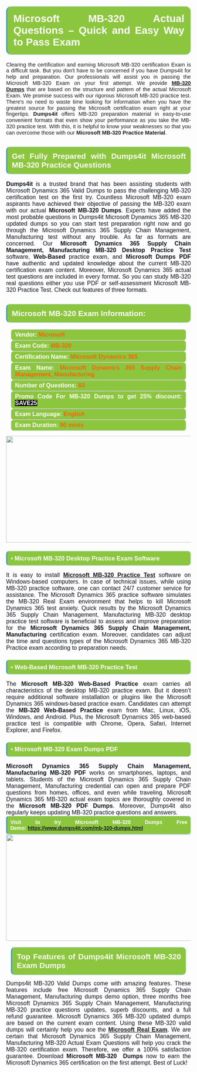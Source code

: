 

<h1 style="text-align: justify;"><span style="font-family:Arial,Helvetica,sans-serif;"><strong><span style="display: block; color: #FFFFFF; background: #8cc63f; border: 0.5px solid #AED6F1; border-left: 3px solid #3498DB; padding: .6em; border-radius: 0.5em;">Microsoft MB-320 Actual Questions – Quick and Easy Way to Pass Exam </span></strong></span></h1>

<p style="margin: 0in 0.0001pt; text-align: justify;"><span style="font-family:Arial,Helvetica,sans-serif;"><span style="font-size:11pt"><span style="line-height:115%">Clearing the certification and earning Microsoft MB-320 certification Exam is a difficult task. But you don't have to be concerned if you have Dumps4it for help and preparation. Our professionals will assist you in passing the Microsoft MB-320 Exam on your first attempt. We provide <a href="https://www.dumps4it.com/mb-320-dumps.html"><strong>MB-320 Dumps</strong></a> that are based on the structure and pattern of the actual Microsoft Exam. We promise success with our rigorous Microsoft MB-320 practice test. There's no need to waste time looking for information when you have the greatest source for passing the Microsoft certification exam right at your fingertips. <strong>Dumps4it</strong> offers MB-320 preparation material in easy-to-use convenient formats that even show your performance as you take the MB-320 practice test. With this, it is helpful to know your weaknesses so that you can overcome those with our <strong>Microsoft MB-320 Practice Material</strong>.</span></span></span></p>

<h2 style="text-align: justify;"><span style="font-family:Arial,Helvetica,sans-serif;"><strong><span style="display: block; color: #FFFFFF; background: #8cc63f; border: 0.5px solid #AED6F1; border-left: 3px solid #3498DB; padding: .6em; border-radius: 0.5em;">Get Fully Prepared with Dumps4it Microsoft MB-320 Practice Questions</span></strong></span></h2>

<p style="text-align: justify;"><span style="font-family:Arial,Helvetica,sans-serif;"><span style="font-size:12pt"><span new="" roman="" times=""><b><span calibri=""><span style="color:#0e101a">Dumps4it</span></span></b><span calibri=""><span style="color:#0e101a"> is a trusted brand that has been assisting students with Microsoft Dynamics 365 Valid Dumps to pass the challenging MB-320 certification test on the first try. Countless Microsoft MB-320 exam aspirants have achieved their objective of passing the MB-320 exam with our actual <strong>Microsoft MB-320 Dumps</strong>. Experts have added the most probable questions in Dumps4it Microsoft Dynamics 365 MB-320 updated dumps so you can start test preparation right now and go through the Microsoft Dynamics 365 Supply Chain Management, Manufacturing test without any trouble. As far as formats are concerned. Our <strong>Microsoft Dynamics 365 Supply Chain Management, Manufacturing MB-320 Desktop Practice Test</strong> software, <strong>Web-Based </strong>practice exam, and <strong>Microsoft Dumps PDF</strong> have authentic and updated knowledge about the current MB-320 certification exam content. Moreover, Microsoft Dynamics 365 actual test questions are included in every format. So you can study MB-320 real questions either you use PDF or self-assessment Microsoft MB-320 Practice Test. Check out features of three formats.</span></span></span></span><span style="font-size:11pt"><span style="line-height:normal"><span sans-serif=""><span style="font-size:12.0pt"><span style="color:#0e101a"><span style="font-size:12pt"><span new="" roman="" times=""><span calibri=""><span style="color:#0e101a"><span style="font-size:14px;"> </span></span></span></span></span></span></span></span></span></span></span></p>

<h2 style="text-align: justify;"><span style="font-family:Arial,Helvetica,sans-serif;"><strong><span style="display: block; color: #FFFFFF; background: #8cc63f; border: 0.5px solid #AED6F1; border-left: 3px solid #3498DB; padding: .6em; border-radius: 0.5em;">Microsoft MB-320 Exam Information:</span></strong></span></h2>

<div style="margin: 0cm 10pt; background: rgb(140, 198, 63); border: 1px solid rgb(204, 204, 204); padding: 5px 10px; border-radius: 0.5em; text-align: justify;"><span style="font-family:Arial,Helvetica,sans-serif;"><span style="font-size: 11pt;"><span style="line-height: normal;"><strong><span style="font-size: 12.0pt;"><span style="color: #FFFFFF;">Vendor:</span> <span style="color: #FF6106;">Microsoft</span></span></strong></span></span></span></div>

<div style="margin: 0cm 10pt; background: rgb(140, 198, 63); border: 1px solid rgb(204, 204, 204); padding: 5px 10px; border-radius: 0.5em; text-align: justify;"><span style="font-family:Arial,Helvetica,sans-serif;"><span style="font-size: 11pt;"><span style="line-height: normal;"><strong><span style="font-size: 12.0pt;"><span style="color: #FFFFFF;">Exam Code:</span> <span style="color: #FF6106;">MB-320</span></span></strong></span></span></span></div>

<div style="margin: 0cm 10pt; background: rgb(140, 198, 63); border: 1px solid rgb(204, 204, 204); padding: 5px 10px; border-radius: 0.5em; text-align: justify;"><span style="font-family:Arial,Helvetica,sans-serif;"><span style="font-size: 11pt;"><span style="line-height: normal;"><strong><span style="font-size: 12.0pt;"><span style="color: #FFFFFF;">Certification Name:</span> <span style="color: #FF6106;">Microsoft Dynamics 365</span></span></strong></span></span></span></div>

<div style="margin: 0cm 10pt; background: rgb(140, 198, 63); border: 1px solid rgb(204, 204, 204); padding: 5px 10px; border-radius: 0.5em; text-align: justify;"><span style="font-family:Arial,Helvetica,sans-serif;"><span style="font-size: 11pt;"><span style="line-height: normal;"><strong><span style="font-size: 12.0pt;"><span style="color: #FFFFFF;">Exam Name:</span> <span style="color: #FF6106;">Microsoft Dynamics 365 Supply Chain Management, Manufacturing</span></span></strong></span></span></span></div>

<div style="margin: 0cm 10pt; background: rgb(140, 198, 63); border: 1px solid rgb(204, 204, 204); padding: 5px 10px; border-radius: 0.5em; text-align: justify;"><span style="font-family:Arial,Helvetica,sans-serif;"><span style="font-size: 11pt;"><span style="line-height: normal;"><strong><span style="font-size: 12.0pt;"><span style="color: #FFFFFF;">Number of Questions: </span><span style="color: #FF6106;">60</span></span></strong></span></span></span></div>

<div style="margin: 0cm 10pt; background: rgb(140, 198, 63); border: 1px solid rgb(204, 204, 204); padding: 5px 10px; border-radius: 0.5em; text-align: justify;"><span style="font-family:Arial,Helvetica,sans-serif;"><span style="font-size: 11pt;"><span style="line-height: normal;"><strong><span style="font-size: 12.0pt;"><span style="color: #FFFFFF;">Promo Code For MB-320 Dumps to get 25% discount: </span><span style="color:#FFFFFF;"><span style="background-color:#000000;">SAVE25</span></span></span></strong></span></span></span></div>

<div style="margin: 0cm 10pt; background: rgb(140, 198, 63); border: 1px solid rgb(204, 204, 204); padding: 5px 10px; border-radius: 0.5em; text-align: justify;"><span style="font-family:Arial,Helvetica,sans-serif;"><span style="font-size: 11pt;"><span style="line-height: normal;"><strong><span style="font-size: 12.0pt;"><span style="color: #FFFFFF;">Exam Language:</span> <span style="color: #FF6106;">English</span></span></strong></span></span></span></div>

<div style="margin: 0cm 10pt; background: rgb(140, 198, 63); border: 1px solid rgb(204, 204, 204); padding: 5px 10px; border-radius: 0.5em; text-align: justify;"><span style="font-family:Arial,Helvetica,sans-serif;"><span style="font-size: 11pt;"><span style="line-height: normal;"><strong><span style="font-size: 12.0pt;"><span style="color: #FFFFFF;">Exam Duration: </span><span style="color: #FF6106;">90 mints</span></span></strong></span></span></span></div>

<p style="text-align: center;"><span style="font-family:Arial,Helvetica,sans-serif;"><a href="https://www.dumps4it.com/mb-320-dumps.html"><img src="https://i.imgur.com/a474NNd.jpg" style="height: 290px; width: 700px;" /></a></span></p>

<h3 style="text-align: justify;"><span style="font-family:Arial,Helvetica,sans-serif;"><strong><span style="display: block; color: #FFFFFF; background: #8cc63f; border: 0.5px solid #AED6F1; border-left: 3px solid #3498DB; padding: .6em; border-radius: 0.5em;">• Microsoft MB-320 Desktop Practice Exam Software</span></strong></span></h3>

<p style="text-align:justify; margin-right:0in; margin-left:0in"><span style="font-family:Arial,Helvetica,sans-serif;"><span style="font-size:12pt"><span new="" roman="" times=""><span calibri=""><span style="color:#0e101a">It is easy to install <a href="https://www.dumps4it.com/mb-320-dumps.html"><strong>Microsoft MB-320 Practice Test</strong></a> software on Windows-based computers. In case of technical issues, while using MB-320 practice software, one can contact 24/7 customer service for assistance. The Microsoft Dynamics 365 practice software simulates the MB-320 Real Exam environment that helps to kill Microsoft Dynamics 365 test anxiety. Quick results by the Microsoft Dynamics 365 Supply Chain Management, Manufacturing MB-320 desktop practice test software is beneficial to assess and improve preparation for the <strong>Microsoft Dynamics 365 Supply Chain Management, Manufacturing</strong> certification exam. Moreover, candidates can adjust the time and questions types of the<strong> </strong>Microsoft Dynamics 365 MB-320 Practice exam according to preparation needs.</span></span></span></span></span></p>

<h3 style="text-align: justify;"><span style="font-family:Arial,Helvetica,sans-serif;"><strong><span style="display: block; color: #FFFFFF; background: #8cc63f; border: 0.5px solid #AED6F1; border-left: 3px solid #3498DB; padding: .6em; border-radius: 0.5em;">• Web-Based Microsoft MB-320 Practice Test</span></strong></span></h3>

<p style="text-align: justify;"><span style="font-family:Arial,Helvetica,sans-serif;"><span style="font-size:12pt"><span new="" roman="" times=""><span calibri=""><span style="color:#0e101a">The <strong>Microsoft MB-320 Web-Based Practice</strong> exam carries all characteristics of the desktop MB-320 practice exam. But it doesn’t require additional software installation or plugins like the Microsoft Dynamics 365 windows-based practice exam. Candidates can attempt the<strong> MB-320 Web-Based Practice</strong> exam from Mac, Linux, iOS, Windows, and Android. Plus, the Microsoft Dynamics 365 web-based practice test is compatible with Chrome, Opera, Safari, Internet Explorer, and Firefox. </span></span></span></span></span></p>

<h3 style="text-align: justify;"><span style="font-family:Arial,Helvetica,sans-serif;"><strong><span style="display: block; color: #FFFFFF; background: #8cc63f; border: 0.5px solid #AED6F1; border-left: 3px solid #3498DB; padding: .6em; border-radius: 0.5em;">• Microsoft MB-320 Exam Dumps PDF</span></strong></span></h3>

<p style="margin: 0in 0.0001pt; text-align: justify;"><span style="font-family:Arial,Helvetica,sans-serif;"><span style="font-size:12pt"><span new="" roman="" times=""><span calibri=""><span style="color:#0e101a"><strong>Microsoft Dynamics 365 Supply Chain Management, Manufacturing MB-320 PDF</strong> works on smartphones, laptops, and tablets. Students of the Microsoft Dynamics 365 Supply Chain Management, Manufacturing credential can open and prepare PDF questions from homes, offices, and even while traveling. Microsoft Dynamics 365 MB-320 actual exam topics are thoroughly covered in the <strong>Microsoft MB-320 PDF Dumps</strong>. Moreover, Dumps4it also regularly keeps updating MB-320 practice questions and answers.</span></span></span></span></span></p>

<p style="margin: 0in 0.0001pt; text-align: justify;"><span style="font-family:Arial,Helvetica,sans-serif;"><strong><span style="display: block; color: #FFFFFF; background: #8cc63f; border: 0.5px solid #AED6F1; border-left: 3px solid #3498DB; padding: .6em; border-radius: 0.5em;"><span ms="" trebuchet="">Visit to try Microsoft MB-320 Dumps Free Demo: </span><a href="https://www.dumps4it.com/mb-320-dumps.html" ms="" style="font-family: sans-serif, Arial, Verdana, " trebuchet="">https://www.dumps4it.com/mb-320-dumps.html</a></span></strong></span></p>

<p style="margin: 0in 0.0001pt; text-align: center;"><span style="font-family:Arial,Helvetica,sans-serif;"><a href="https://www.dumps4it.com/mb-320-dumps.html"><img src="https://i.imgur.com/tHvwmqt.jpg" style="height: 290px; width: 700px;" /></a></span></p>

<p style="margin: 0in 0.0001pt; text-align: center;"> </p>

<h2 style="margin: 0in 10pt; text-align: justify;"><span style="font-family:Arial,Helvetica,sans-serif;"><strong><span style="display: block; color: #FFFFFF; background: #8cc63f; border: 0.5px solid #AED6F1; border-left: 3px solid #3498DB; padding: .6em; border-radius: 0.5em;">Top Features of Dumps4it Microsoft MB-320 Exam Dumps</span></strong></span></h2>

<p style="text-align: justify;"><span style="font-family:Arial,Helvetica,sans-serif;"><span style="font-size:12pt"><span new="" roman="" times=""><span calibri=""><span style="color:#0e101a">Dumps4it MB-320 Valid Dumps come with amazing features. These features include free Microsoft Dynamics 365 Supply Chain Management, Manufacturing dumps demo option, three months free Microsoft Dynamics 365 Supply Chain Management, Manufacturing MB-320 practice questions updates, superb discounts, and a full refund guarantee. Microsoft Dynamics 365 MB-320 updated dumps are based on the current exam content. Using these MB-320 valid dumps will certainly help you ace the <a href="https://www.dumps4it.com/microsoft-real-exams.html"><strong>Microsoft Real Exam</strong></a>. We are certain that Microsoft Dynamics 365 Supply Chain Management, Manufacturing MB-320 Actual Exam Questions will help you crack the MB-320 certification exam. Therefore, we offer a 100% satisfaction guarantee. Download <strong>Microsoft MB-320  Dumps</strong> now to earn the Microsoft Dynamics 365 certification on the first attempt. Best of Luck!</span></span></span></span></span></p>

<h3 style="text-align: justify;"> </h3>
<gdiv></gdiv><gdiv></gdiv><gdiv></gdiv><gdiv></gdiv><gdiv></gdiv><gdiv></gdiv><gdiv></gdiv><gdiv></gdiv><gdiv></gdiv><gdiv></gdiv><gdiv></gdiv><gdiv></gdiv><gdiv></gdiv><gdiv></gdiv><gdiv></gdiv><gdiv></gdiv><gdiv></gdiv><gdiv></gdiv><gdiv></gdiv><gdiv></gdiv><gdiv></gdiv><gdiv></gdiv><gdiv></gdiv><gdiv></gdiv><gdiv></gdiv><gdiv></gdiv><gdiv></gdiv><gdiv></gdiv><gdiv></gdiv><gdiv></gdiv>
